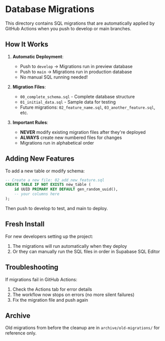 # Database Migrations

This directory contains SQL migrations that are automatically applied by GitHub Actions when you push to develop or main branches.

## How It Works

1. **Automatic Deployment**:
   - Push to `develop` → Migrations run in preview database
   - Push to `main` → Migrations run in production database
   - No manual SQL running needed!

2. **Migration Files**:
   - `00_complete_schema.sql` - Complete database structure
   - `01_initial_data.sql` - Sample data for testing
   - Future migrations: `02_feature_name.sql`, `03_another_feature.sql`, etc.

3. **Important Rules**:
   - **NEVER** modify existing migration files after they're deployed
   - **ALWAYS** create new numbered files for changes
   - Migrations run in alphabetical order

## Adding New Features

To add a new table or modify schema:

```sql
-- Create a new file: 02_add_new_feature.sql
CREATE TABLE IF NOT EXISTS new_table (
    id UUID PRIMARY KEY DEFAULT gen_random_uuid(),
    -- your columns here
);
```

Then push to develop to test, and main to deploy.

## Fresh Install

For new developers setting up the project:
1. The migrations will run automatically when they deploy
2. Or they can manually run the SQL files in order in Supabase SQL Editor

## Troubleshooting

If migrations fail in GitHub Actions:
1. Check the Actions tab for error details
2. The workflow now stops on errors (no more silent failures)
3. Fix the migration file and push again

## Archive

Old migrations from before the cleanup are in `archive/old-migrations/` for reference only.